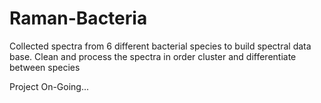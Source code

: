 # Raman-Bacteria
Collected spectra from 6 different bacterial species to build spectral data base. Clean and process the spectra in order cluster and differentiate between species

Project On-Going...

